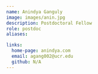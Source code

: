 ```yaml
---
name: Anindya Ganguly
image: images/anin.jpg
description: Postdoctoral Fellow
role: postdoc
aliases:

links:
  home-page: anindya.com
  email: agang002@ucr.edu
  github: N/A
---
```



